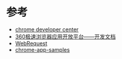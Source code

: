 

# 参考

* [chrome developer center](https://developer.chrome.com/extensions/overview)
* [360极速浏览器应用开放平台——开发文档](http://open.chrome.360.cn/extension_dev/overview.html)
* [WebRequest](https://developer.chrome.com/extensions/webRequest.html)
* [chrome-app-samples](https://github.com/GoogleChrome/chrome-app-samples)





